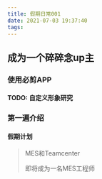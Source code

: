 ```yaml
---
title: 假期日常001
date: 2021-07-03 19:37:40
tags:
---
```


## 成为一个碎碎念up主

### 使用必剪APP

#### TODO: 自定义形象研究

### 第一遍介绍

#### 假期计划

> MES和Teamcenter
>
> 即将成为一名MES工程师
